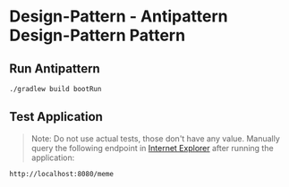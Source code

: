 # Design-Pattern - Antipattern Design-Pattern Pattern

## Run Antipattern

```sh
./gradlew build bootRun
```

## Test Application

> Note: Do not use actual tests, those don't have any value. Manually query the following endpoint in [Internet Explorer](https://www.youtube.com/watch?v=dQw4w9WgXcQ) after running the application:

```txt
http://localhost:8080/meme
```
